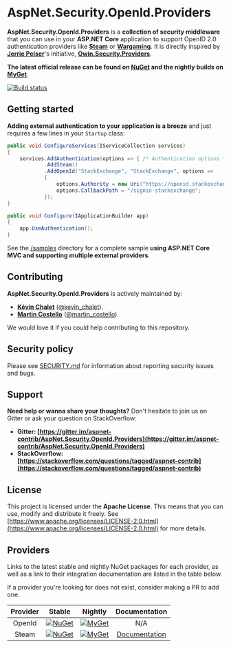 # AspNet.Security.OpenId.Providers

**AspNet.Security.OpenId.Providers** is a **collection of security middleware** that you can use in your **ASP.NET Core** application to support OpenID 2.0 authentication providers like **[Steam](https://steampowered.com/)** or **[Wargaming](https://wargaming.net/)**. It is directly inspired by **[Jerrie Pelser](https://github.com/jerriep)**'s initiative, **[Owin.Security.Providers](https://github.com/RockstarLabs/OwinOAuthProviders)**.

**The latest official release can be found on [NuGet](https://www.nuget.org/profiles/aspnet-contrib) and the nightly builds on [MyGet](https://www.myget.org/gallery/aspnet-contrib)**.

[![Build status](https://github.com/aspnet-contrib/AspNet.Security.OpenId.Providers/workflows/build/badge.svg?branch=dev&event=push)](https://github.com/aspnet-contrib/AspNet.Security.OpenId.Providers/actions?query=workflow%3Abuild+branch%3Adev+event%3Apush)

## Getting started

**Adding external authentication to your application is a breeze** and just requires a few lines in your `Startup` class:

```csharp
public void ConfigureServices(IServiceCollection services)
{
    services.AddAuthentication(options => { /* Authentication options */ })
            .AddSteam()
            .AddOpenId("StackExchange", "StackExchange", options =>
            {
                options.Authority = new Uri("https://openid.stackexchange.com/");
                options.CallbackPath = "/signin-stackexchange";
            });
}

public void Configure(IApplicationBuilder app)
{
    app.UseAuthentication();
}
```

See the [/samples](https://github.com/aspnet-contrib/AspNet.Security.OpenId.Providers/tree/dev/samples) directory for a complete sample **using ASP.NET Core MVC and supporting multiple external providers**.

## Contributing

**AspNet.Security.OpenId.Providers** is actively maintained by:

  * **[Kévin Chalet](https://github.com/kevinchalet)** ([@kevin_chalet](https://twitter.com/kevin_chalet)).
  * **[Martin Costello](https://github.com/martincostello)** ([@martin_costello](https://twitter.com/martin_costello)).

We would love it if you could help contributing to this repository.

## Security policy

Please see [SECURITY.md](./.github/SECURITY.md) for information about reporting security issues and bugs.

## Support

**Need help or wanna share your thoughts?** Don't hesitate to join us on Gitter or ask your question on StackOverflow:

- **Gitter: [https://gitter.im/aspnet-contrib/AspNet.Security.OpenId.Providers](https://gitter.im/aspnet-contrib/AspNet.Security.OpenId.Providers)**
- **StackOverflow: [https://stackoverflow.com/questions/tagged/aspnet-contrib](https://stackoverflow.com/questions/tagged/aspnet-contrib)**

## License

This project is licensed under the **Apache License**. This means that you can use, modify and distribute it freely. See [https://www.apache.org/licenses/LICENSE-2.0.html](https://www.apache.org/licenses/LICENSE-2.0.html) for more details.

## Providers

Links to the latest stable and nightly NuGet packages for each provider, as well as a link to their integration documentation are listed in the table below.

If a provider you're looking for does not exist, consider making a PR to add one.

| Provider | Stable | Nightly | Documentation |
|:-:|:-:|:-:|:-:|
| OpenId | [![NuGet](https://buildstats.info/nuget/AspNet.Security.OpenId?includePreReleases=false)](https://www.nuget.org/packages/AspNet.Security.OpenId/ "Download AspNet.Security.OpenId from NuGet.org") | [![MyGet](https://buildstats.info/myget/aspnet-contrib/AspNet.Security.OpenId?includePreReleases=true)](https://www.myget.org/feed/aspnet-contrib/package/nuget/AspNet.Security.OpenId "Download AspNet.Security.OpenId from MyGet.org") | N/A |
| Steam | [![NuGet](https://buildstats.info/nuget/AspNet.Security.OpenId.Steam?includePreReleases=false)](https://www.nuget.org/packages/AspNet.Security.OpenId.Steam/ "Download AspNet.Security.OpenId.Steam from NuGet.org") | [![MyGet](https://buildstats.info/myget/aspnet-contrib/AspNet.Security.OpenId.Steam?includePreReleases=true)](https://www.myget.org/feed/aspnet-contrib/package/nuget/AspNet.Security.OpenId.Steam "Download AspNet.Security.OpenId.Steam from MyGet.org") | [Documentation](https://steamcommunity.com/dev "Steam developer documentation") |

<!--
| CHANGEME | [![NuGet](https://buildstats.info/nuget/AspNet.Security.OpenId.CHANGEME?includePreReleases=false)](https://www.nuget.org/packages/AspNet.Security.OpenId.CHANGEME/ "Download AspNet.Security.OpenId.CHANGEME from NuGet.org") | [![MyGet](https://buildstats.info/myget/aspnet-contrib/AspNet.Security.OpenId.CHANGEME?includePreReleases=true)](https://www.myget.org/feed/aspnet-contrib/package/nuget/AspNet.Security.OpenId.CHANGEME "Download AspNet.Security.OpenId.CHANGEME from MyGet.org") | [Documentation](CHANGEME "CHANGEME developer documentation") |
-->
